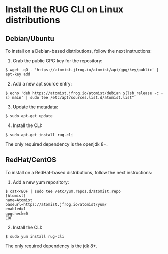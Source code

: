 # Install the RUG CLI on Linux distributions

## Debian/Ubuntu

To install on a Debian-based distributions, follow the next instructions:

1. Grab the public GPG key for the repository:

```
$ wget -qO - 'https://atomist.jfrog.io/atomist/api/gpg/key/public' | apt-key add
```

2. Add a new apt source entry:

```
$ echo 'deb https://atomist.jfrog.io/atomist/debian $(lsb_release -c -s) main' | sudo tee /etc/apt/sources.list.d/atomist.list"
```

3. Update the metadata:

```
$ sudo apt-get update
```

4. Install the CLI:

```
$ sudo apt-get install rug-cli
```

The only required dependency is the openjdk 8+.


## RedHat/CentOS

To install on a RedHat-based distributions, follow the next instructions:

1. Add a new yum repository:

```
$ cat<<EOF | sudo tee /etc/yum.repos.d/atomist.repo  
[Atomist]
name=Atomist
baseurl=https://atomist.jfrog.io/atomist/yum/
enabled=1
gpgcheck=0
EOF
```

2. Install the CLI:

```
$ sudo yum install rug-cli
```

The only required dependency is the jdk 8+.
